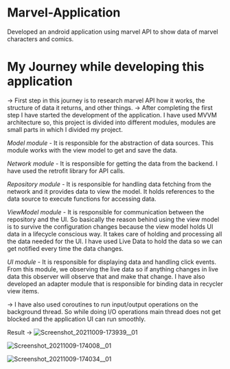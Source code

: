 # Marvel-Application
 Developed an android application using marvel API to show data of marvel characters and comics.

# My Journey while developing this application
-> First step in this journey is to research marvel API how it works, the structure of data it returns, and other things. 
-> After completing the first step I have started the development of the application. I have used MVVM architecture so, this project is divided into different modules, modules are small parts in which I divided my project.

  *Model module* - It is responsible for the abstraction of data sources. This module works with the view model to get and save the data.

  *Network module* - It is responsible for getting the data from the backend. I have used the retrofit library for API calls.

  *Repository module* - It is responsible for handling data fetching from the network and it provides data to view the model. It holds references to the data                         source to execute functions for accessing data.

  *ViewModel module* - It is responsible for communication between the repository and the UI. So basically the reason behind using the view model is to                              survive the configuration changes because the view model holds UI data in a lifecycle conscious way. It takes care of holding and                             processing all the data needed for the UI. I have used Live Data to hold the data so we can get notified every time the data changes.

  *UI module* - It is responsible for displaying data and handling click events. From this module, we observing the live data so if anything changes in live                  data this observer will observe that and make that change. I have also developed an adapter module that is responsible for binding data in                    recycler view items.

-> I have also used coroutines to run input/output operations on the background thread. So while doing I/O operations main thread does not get blocked and the application UI can run smoothly.

Result -> 
![Screenshot_20211009-173939__01](https://user-images.githubusercontent.com/41892669/136657446-1f0b811b-a1c4-4094-b010-b3dc15ad2668.jpg)

![Screenshot_20211009-174008__01](https://user-images.githubusercontent.com/41892669/136657484-fa9bfc4a-9134-4844-ae6e-832124bc4f15.jpg)

![Screenshot_20211009-174034__01](https://user-images.githubusercontent.com/41892669/136657489-227598d5-62e5-47a8-a429-b4f1db12f2d2.jpg)
